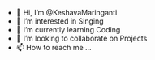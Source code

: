 - 👋 Hi, I’m @KeshavaMaringanti
- 👀 I’m interested in Singing
- 🌱 I’m currently learning Coding
- 💞️ I’m looking to collaborate on Projects
- 📫 How to reach me ...

<!---
KeshavaMaringanti/KeshavaMaringanti is a ✨ special ✨ repository because its `README.md` (this file) appears on your GitHub profile.
You can click the Preview link to take a look at your changes.
--->
